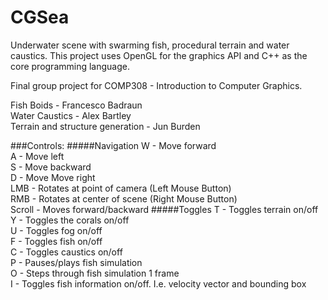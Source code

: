 # CGSea
Underwater scene with swarming fish, procedural terrain and water caustics. This project uses OpenGL for the graphics API and C++ as the core programming language.

Final group project for COMP308 - Introduction to Computer Graphics.

Fish Boids - Francesco Badraun  
Water Caustics - Alex Bartley  
Terrain and structure generation - Jun Burden

###Controls:
#####Navigation
W - Move forward  
A - Move left  
S - Move backward  
D - Move Move right  
LMB - Rotates at point of camera (Left Mouse Button)  
RMB - Rotates at center of scene (Right Mouse Button)  
Scroll - Moves forward/backward
#####Toggles
T - Toggles terrain on/off  
Y - Toggles the corals on/off  
U - Toggles fog on/off  
F - Toggles fish on/off  
C - Toggles caustics on/off  
P - Pauses/plays fish simulation  
O - Steps through fish simulation 1 frame  
I - Toggles fish information on/off. I.e. velocity vector and bounding box  

